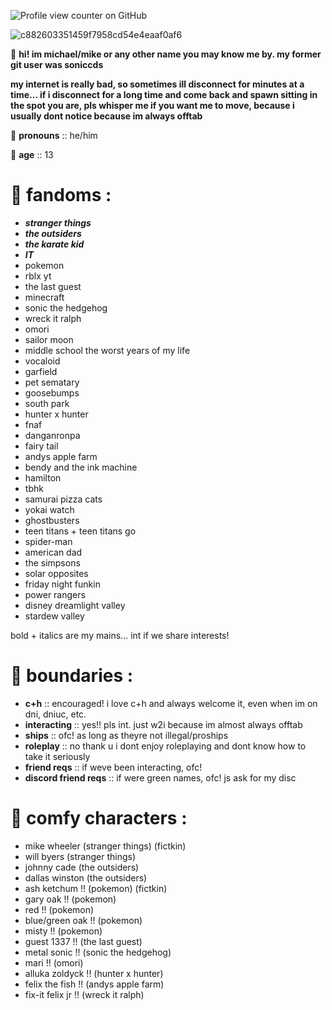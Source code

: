 ![Profile view counter on GitHub](https://komarev.com/ghpvc/?username=soniccds)

![c882603351459f7958cd54e4eaaf0af6](https://github.com/user-attachments/assets/0b62e11d-bbb5-4921-a465-52d66d1820a1)

💫 **hi! im michael/mike or any other name you may know me by. my former git user was soniccds**

**my internet is really bad, so sometimes ill disconnect for minutes at a time... if i disconnect for a long time and come back and spawn sitting in the spot you are, pls whisper me if you want me to move, because i usually dont notice because im always offtab**

🌟 **pronouns** :: he/him

🌟 **age** :: 13

# 🌟 **fandoms :**

- ***stranger things***
- ***the outsiders***
- ***the karate kid***
- ***IT***
- pokemon
- rblx yt
- the last guest
- minecraft
- sonic the hedgehog
- wreck it ralph
- omori
- sailor moon
- middle school the worst years of my life
- vocaloid
- garfield
- pet sematary
- goosebumps
- south park
- hunter x hunter
- fnaf
- danganronpa
- fairy tail
- andys apple farm
- bendy and the ink machine
- hamilton
- tbhk
- samurai pizza cats
- yokai watch
- ghostbusters
- teen titans + teen titans go
- spider-man
- american dad
- the simpsons
- solar opposites
- friday night funkin
- power rangers
- disney dreamlight valley
- stardew valley

bold + italics are my mains... int if we share interests!

# 🌟 **boundaries :**

- **c+h** :: encouraged! i love c+h and always welcome it, even when im on dni, dniuc, etc.
- **interacting** :: yes!! pls int. just w2i because im almost always offtab
- **ships** :: ofc! as long as theyre not illegal/proships
- **roleplay** :: no thank u i dont enjoy roleplaying and dont know how to take it seriously
- **friend reqs** :: if weve been interacting, ofc!
- **discord friend reqs** :: if were green names, ofc! js ask for my disc

# 🌟 **comfy characters :**

- mike wheeler (stranger things) (fictkin)
- will byers (stranger things)
- johnny cade (the outsiders)
- dallas winston (the outsiders)
- ash ketchum !! (pokemon) (fictkin)
- gary oak !! (pokemon)
- red !! (pokemon)
- blue/green oak !! (pokemon)
- misty !! (pokemon)
- guest 1337 !! (the last guest)
- metal sonic !! (sonic the hedgehog)
- mari !! (omori)
- alluka zoldyck !! (hunter x hunter)
- felix the fish !! (andys apple farm)
- fix-it felix jr !! (wreck it ralph)
